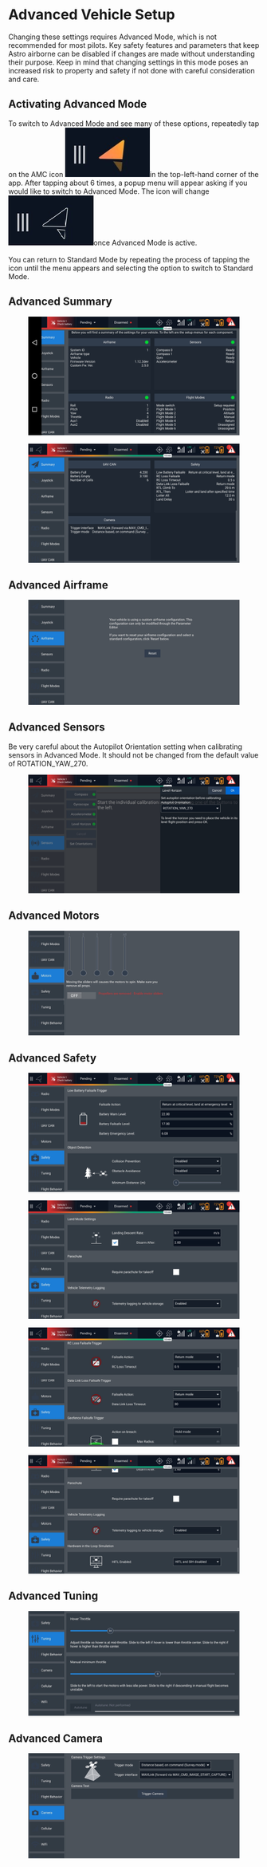 # Advanced Vehicle Setup

Changing these settings requires Advanced Mode, which is not recommended for most pilots. Key safety features and parameters that keep Astro airborne can be disabled if changes are made without understanding their purpose. Keep in mind that changing settings in this mode poses an increased risk to property and safety if not done with careful consideration and care.&#x20;

## Activating Advanced Mode

To switch to Advanced Mode and see many of these options, repeatedly tap on the AMC icon <img src="../../../../.gitbook/assets/AMC_icon.jpg" alt="" data-size="line">in the top-left-hand corner of the app. After tapping about 6 times, a popup menu will appear asking if you would like to switch to Advanced Mode. The icon will change <img src="../../../../.gitbook/assets/AMC_icon_adv.jpg" alt="" data-size="line">once Advanced Mode is active. \
\
You can return to Standard Mode by repeating the process of tapping the icon until the menu appears and selecting the option to switch to Standard Mode.&#x20;

## Advanced Summary

<figure><img src="../../../../.gitbook/assets/Adv_Summary.jpg" alt=""><figcaption></figcaption></figure>

<figure><img src="../../../../.gitbook/assets/Adv_Summary2.jpg" alt=""><figcaption></figcaption></figure>

## Advanced Airframe

<figure><img src="../../../../.gitbook/assets/Adv_Airframe (2).jpg" alt=""><figcaption></figcaption></figure>

## Advanced Sensors

Be very careful about the Autopilot Orientation setting when calibrating sensors in Advanced Mode. It should not be changed from the default value of ROTATION\_YAW\_270.&#x20;

<figure><img src="../../../../.gitbook/assets/Adv_Sensors (3).jpg" alt=""><figcaption></figcaption></figure>

## Advanced Motors

<figure><img src="../../../../.gitbook/assets/Adv_Motors.jpg" alt=""><figcaption></figcaption></figure>

## Advanced Safety

<figure><img src="../../../../.gitbook/assets/Adv_Safety (3).jpg" alt=""><figcaption></figcaption></figure>

<figure><img src="../../../../.gitbook/assets/Adv_safety2 (1).jpg" alt=""><figcaption></figcaption></figure>

<figure><img src="../../../../.gitbook/assets/Adv_Safety3 (3).jpg" alt=""><figcaption></figcaption></figure>

<figure><img src="../../../../.gitbook/assets/Adv_Safety4 (1).jpg" alt=""><figcaption></figcaption></figure>

## Advanced Tuning

<figure><img src="../../../../.gitbook/assets/Adv_Tuning (3).jpg" alt=""><figcaption></figcaption></figure>

## Advanced Camera

<figure><img src="../../../../.gitbook/assets/Adv_Camera.jpg" alt=""><figcaption></figcaption></figure>
